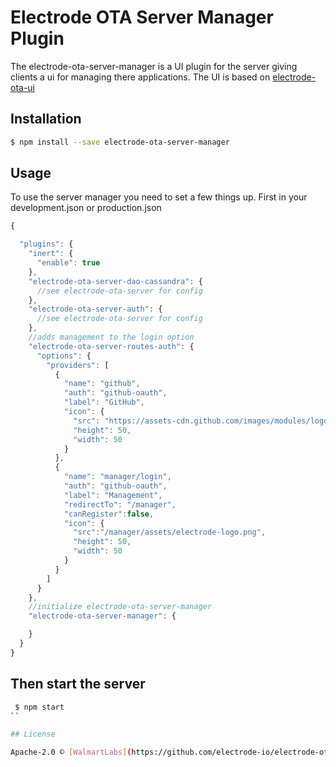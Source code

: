 Electrode OTA Server Manager Plugin
===
The electrode-ota-server-manager  is a UI plugin for the server giving clients a ui for managing there applications. The UI is based on [electrode-ota-ui](httos://github.com/electrode-io/electrode-ota-ui)

## Installation

```sh
$ npm install --save electrode-ota-server-manager

```

## Usage
To use the server manager you need to set a few things up.
First in your development.json or production.json
```js
{

  "plugins": {
    "inert": {
      "enable": true
    },
    "electrode-ota-server-dao-cassandra": {
      //see electrode-ota-server for config
    },
    "electrode-ota-server-auth": {
      //see electrode-ota-server for config
    },
    //adds management to the login option
    "electrode-ota-server-routes-auth": {
      "options": {
        "providers": [
          {
            "name": "github",
            "auth": "github-oauth",
            "label": "GitHub",
            "icon": {
              "src": "https://assets-cdn.github.com/images/modules/logos_page/GitHub-Mark.png",
              "height": 50,
              "width": 50
            }
          },
          {
            "name": "manager/login",
            "auth": "github-oauth",
            "label": "Management",
            "redirectTo": "/manager",
            "canRegister":false,
            "icon": {
              "src":"/manager/assets/electrode-logo.png",
              "height": 50,
              "width": 50
            }
          }
        ]
      }
    },
    //initialize electrode-ota-server-manager
    "electrode-ota-server-manager": {

    }
  }
}


```
## Then start the server
```sh
 $ npm start
``

## License

Apache-2.0 © [WalmartLabs](https://github.com/electrode-io/electrode-ota-server-manager)

